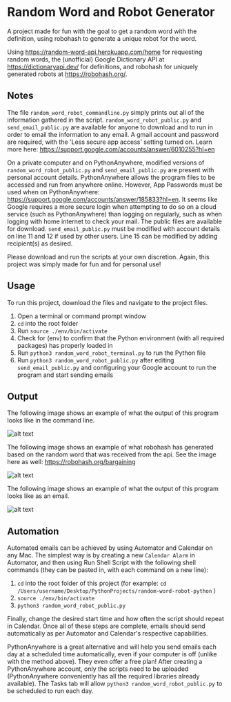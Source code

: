 # Random Word and Robot Generator
A project made for fun with the goal to get a random word with the definition, using robohash to generate a unique robot for the word. 

Using https://random-word-api.herokuapp.com/home for requesting random words, the (unofficial) Google Dictionary API at https://dictionaryapi.dev/ for definitions, and robohash for uniquely generated robots at https://robohash.org/.

## Notes

The file ```random_word_robot_commandline.py``` simply prints out all of the information gathered in the script.
```random_word_robot_public.py``` and ```send_email_public.py``` are available for anyone to download and to run in order to email the information to any email. A gmail account and password are required, with the 'Less secure app access' setting turned on. Learn more here: https://support.google.com/accounts/answer/6010255?hl=en

On a private computer and on PythonAnywhere, modified versions of ```random_word_robot_public.py``` and ```send_email_public.py``` are present with personal account details. PythonAnywhere allows the program files to be accessed and run from anywhere online. However, App Passwords must be used when on PythonAnywhere: https://support.google.com/accounts/answer/185833?hl=en. It seems like Google requires a more secure login when attempting to do so on a cloud service (such as PythonAnywhere) than logging on regularly, such as when logging with home internet to check your mail. The public files are available for download. ```send_email_public.py``` must be modified with account details on line 11 and 12 if used by other users. Line 15 can be modified by adding recipient(s) as desired.

Please download and run the scripts at your own discretion. Again, this project was simply made for fun and for personal use!

## Usage
To run this project, download the files and navigate to the project files.
1. Open a terminal or command prompt window
2. ```cd``` into the root folder
3. Run ```source ./env/bin/activate```
4. Check for (env) to confirm that the Python environment (with all required packages) has properly loaded in 
5. Run ```python3 random_word_robot_terminal.py``` to run the Python file
5. Run ```python3 random_word_robot_public.py``` after editing ```send_email_public.py``` and configuring your Google account to run the program and start sending emails

## Output
The following image shows an example of what the output of this program looks like in the command line.

![alt text](images/commandline_output.png)

The following image shows an example of what robohash has generated based on the random word that was received from the api. See the image here as well: https://robohash.org/bargaining

![alt text](images/bargaining.png)

The following image shows an example of what the output of this program looks like as an email.

![alt text](images/email_output.png)

## Automation
Automated emails can be achieved by using Automator and Calendar on any Mac. The simplest way is by creating a new ```Calendar Alarm``` in Automator, and then using Run Shell Script with the following shell commands (they can be pasted in, with each command on a new line):
1. ```cd``` into the root folder of this project (for example: ```cd /Users/username/Desktop/PythonProjects/random-word-robot-python``` )
2. ```source ./env/bin/activate``` 
3. ```python3 random_word_robot_public.py```

Finally, change the desired start time and how often the script should repeat in Calendar.
Once all of these steps are complete, emails should send automatically as per Automator and Calendar's respective capabilities.

PythonAnywhere is a great alternative and will help you send emails each day at a scheduled time automatically, even if your computer is off (unlike with the method above). They even offer a free plan! After creating a PythonAnywhere account, only the scripts need to be uploaded (PythonAnywhere conveniently has all the required libraries already available). The Tasks tab will allow ```python3 random_word_robot_public.py``` to be scheduled to run each day.


